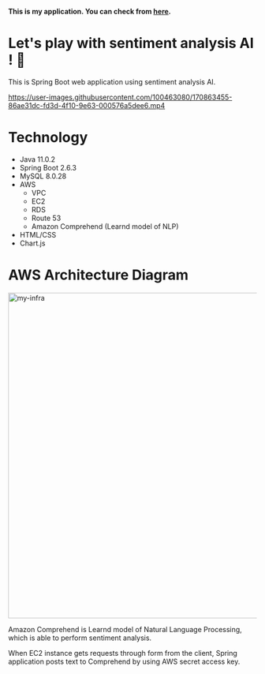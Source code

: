 **This is my application. You can check from [here](http://sentiment-app.com:8080/play).**
# Let's play with sentiment analysis AI ! 🧠
This is Spring Boot web application using sentiment analysis AI.

https://user-images.githubusercontent.com/100463080/170863455-86ae31dc-fd3d-4f10-9e63-000576a5dee6.mp4


# Technology
- Java 11.0.2
- Spring Boot 2.6.3
- MySQL 8.0.28
- AWS
  - VPC
  - EC2
  - RDS
  - Route 53
  - Amazon Comprehend (Learnd model of NLP)
- HTML/CSS
- Chart.js

# AWS Architecture Diagram

<img width="660" alt="my-infra" src="https://user-images.githubusercontent.com/100463080/169912654-d519a0c3-98e5-47f8-9071-b6241686d974.png">

Amazon Comprehend is Learnd model of Natural Language Processing, which is able to perform sentiment analysis.

When EC2 instance gets requests through form from the client, Spring application posts text to Comprehend by using AWS secret access key.
